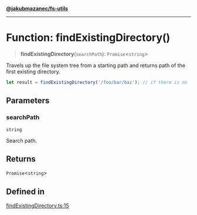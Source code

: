 [**@jakubmazanec/fs-utils**](../README.md)

---

# Function: findExistingDirectory()

> **findExistingDirectory**(`searchPath`): `Promise`\<`string`\>

Travels up the file system tree from a starting path and returns path of the first existing
directory.

```TypeScript
let result = findExistingDirectory('/foo/bar/baz'); // if there is no `bar` directory, `result` is `'/foo'`
```

## Parameters

### searchPath

`string`

Search path.

## Returns

`Promise`\<`string`\>

## Defined in

[findExistingDirectory.ts:15](https://github.com/jakubmazanec/tools/blob/a4967209f10f2b04ade958bd873ac46f1290cee7/packages/fs-utils/source/findExistingDirectory.ts#L15)
